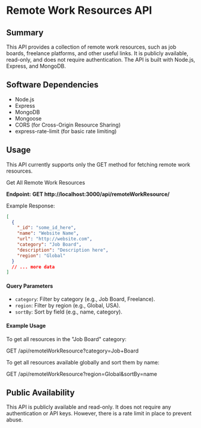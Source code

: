 # Remote Work Resources API

## Summary

This API provides a collection of remote work resources, such as job boards, freelance platforms, and other useful links. It is publicly available, read-only, and does not require authentication. The API is built with Node.js, Express, and MongoDB.

## Software Dependencies

- Node.js
- Express
- MongoDB
- Mongoose
- CORS (for Cross-Origin Resource Sharing)
- express-rate-limit (for basic rate limiting)

## Usage

This API currently supports only the GET method for fetching remote work resources.

Get All Remote Work Resources

**Endpoint:** **GET http://localhost:3000/api/remoteWorkResource/**

Example Response:

```json
[
  {
    "_id": "some_id_here",
    "name": "Website Name",
    "url": "http://website.com",
    "category": "Job Board",
    "description": "Description here",
    "region": "Global"
  }
  // ... more data
]
```

#### Query Parameters

- `category`: Filter by category (e.g., Job Board, Freelance).
- `region`: Filter by region (e.g., Global, USA).
- `sortBy`: Sort by field (e.g., name, category).

#### Example Usage

To get all resources in the "Job Board" category:

GET /api/remoteWorkResource?category=Job+Board

To get all resources available globally and sort them by name:

GET /api/remoteWorkResource?region=Global&sortBy=name

## Public Availability

This API is publicly available and read-only. It does not require any authentication or API keys. However, there is a rate limit in place to prevent abuse.
